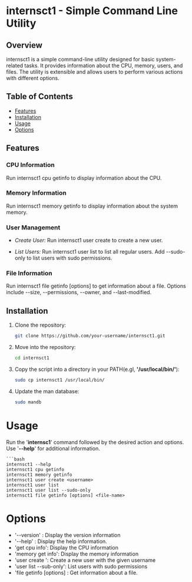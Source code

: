 # internsct1 - Simple Command Line Utility

## Overview

internsct1 is a simple command-line utility designed for basic system-related tasks. It provides information about the CPU, memory, users, and files. The utility is extensible and allows users to perform various actions with different options.

## Table of Contents

- [Features](#features)
- [Installation](#installation)
- [Usage](#usage)
- [Options](#options)

## Features

### CPU Information

Run internsct1 cpu getinfo to display information about the CPU.

### Memory Information

Run internsct1 memory getinfo to display information about the system memory.

### User Management

- *Create User:* Run internsct1 user create <username> to create a new user.

- *List Users:* Run internsct1 user list to list all regular users. Add --sudo-only to list users with sudo permissions.

### File Information

Run internsct1 file getinfo [options] <file-name> to get information about a file. Options include --size, --permissions, --owner, and --last-modified.

## Installation

1. Clone the repository:

   ```bash
   git clone https://github.com/your-username/internsct1.git

2. Move into the repository: 

    ```bash
    cd internsct1

3. Copy the script into a directory in your PATH(e.gl, **'/usr/local/bin/'**):

    ```bash
    sudo cp internsct1 /usr/local/bin/

4. Update the man database:

    ```bash
    sudo mandb

# Usage

Run the '**internsc1**' command followed by the desired action and options. Use '**--help**' for additional information.

    ```bash
    internsct1 --help
    internsct1 cpu getinfo
    internsct1 memory getinfo
    internsct1 user create <username>
    internsct1 user list
    internsct1 user list --sudo-only
    internsct1 file getinfo [options] <file-name>

# Options
- '--version' : Display the version information
- '--help' : Display the help information.
- 'get cpu info': Display the CPU information
- 'memory get info': Display the memory information
- 'user create <username>':  Create a new user with the given username
- 'user list --sub-only': List users with sudo permissions
- 'file getinfo [options] <file-name>: Get information about a file.
